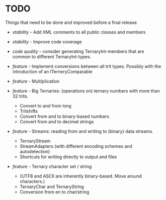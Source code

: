 # TODO

Things that need to be done and improved before a final release


- *stability* - Add XML comments to all public classes and members
- *stability* - Improve code coverage
- *code quality* - consider generating TernaryInt-members that are common to different TernaryInt-types.


- *feature* - Implement conversions between all trit types. 
Possibly with the introduction of an ITerneryComparable

- *feature* - Multiplication

- *feature* - Big Ternaries: (operations on) ternary numbers with more than 32 trits.
  - Convert to and from long
  - Tritshifts
  - Convert from and to binary-based numbers
  - Convert from and to decimal strings

- *feature* - Streams: reading from and writing to (binary) data streams.
  - TernaryStream
  - StreamAdapters (with different encoding schemes and autodetection)
  - Shortcuts for writing directly to output and files

- *feature* - Ternary character set / string
   - (UTF8 and ASCII are inherently binary-based. Move around characters.)
   - TernaryChar and TernaryString
   - Conversion from en to char/string
